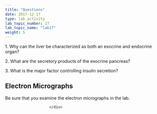 ```yaml
---
title: "Questions"
date: 2017-12-17
type: lab_activity
lab_topic_number: 17
lab_topic_name: "lab17"
weight: 5
---
```

<div class="entrybody">
						<p>1. Why can the liver be characterized as both an exocrine and endocrine organ?</p>

<p>2. What are the secretory products of the exocrine pancreas?</p>

<p>3. What is the major factor controlling insulin secretion? </p>

<h2>Electron Micrographs</h2>

<p>Be sure that you examine the electron micrographs in the lab.</p>
						
						
						</div>
